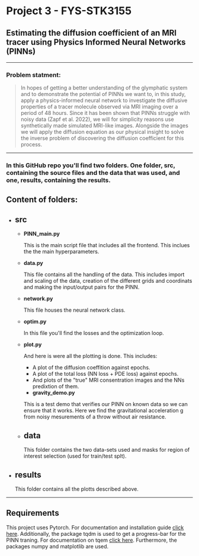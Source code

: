 # Project 3 - FYS-STK3155

## Estimating the diffusion coefficient of an MRI tracer using Physics Informed Neural Networks (PINNs)
---
### Problem statment:
> In hopes of getting a better understanding of the glymphatic system and to demonstrate the
potential of PINNs we want to, in this study, apply a physics-informed neural network to
investigate the diffusive properties of a tracer molecule observed via MRI imaging over a period of
48 hours. Since it has been shown that PINNs struggle with noisy data (Zapf et al. 2022), we will
for simplicity reasons use synthetically made simulated MRI-like images. Alongside the images we will apply the diffusion equation as our physical insight to solve the inverse problem of discovering the diffusion coefficient for this process.
---

### In this GitHub repo you'll find two folders. One folder, src, containing the source files and the data that was used, and one, results, containing the results.

## **Content of folders:**

* ## src
  * **PINN_main.py**
  
    This is the main script file that includes all the frontend. This inclues the the main hyperparameters.
  * **data.py**
  
    This file contains all the handling of the data. This includes import and scaling of the data, creation of the different grids and coordinats and making the input/output pairs for the PINN.
  * **network.py**
  
    This file houses the neural network class.
  * **optim.py**
  
    In this file you'll find the losses and the optimization loop.
  * **plot.py**
    
    And here is were all the plotting is done. This includes: 
    - A plot of the diffusion coeffition against epochs.
    - A plot of the total loss (NN loss + PDE loss) against epochs.
    - And plots of the "true" MRI consentration images and the NNs predixtion of them.
    * **gravity_demo.py**
    
    This is a test demo that verifies our PINN on known data so we can ensure that it works. Here we find the gravitational acceleration g from noisy mesurements of a throw without air resistance.
    
  * ## data
       This folder contains the two data-sets used and masks for region of interest selection (used for train/test splt).

* ## results
    This folder contains all the plotts described above.

---
## Requirements
This project uses Pytorch. For documentation and installation guide [click here](https://pytorch.org/get-started/locally/ "Pytorch documentation"). Additionally, the package tqdm is used to get a progress-bar for the PINN traning. For documentation on tqem [click here](https://tqdm.github.io/ "tqdm documentation"). Furthermore, the packages numpy and matplotlib are used.

